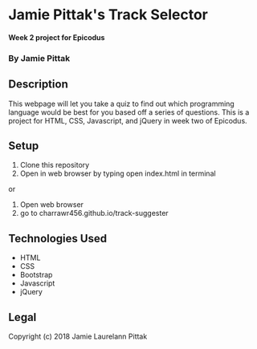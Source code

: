 # Jamie Pittak's Track Selector
#### Week 2 project for Epicodus

### By Jamie Pittak

## Description
This webpage will let you take a quiz to find out which programming language would be best for you based off a series of questions. This is a project for HTML, CSS, Javascript, and jQuery in week two of Epicodus.

## Setup
1. Clone this repository
2. Open in web browser by typing open index.html in terminal

or

1. Open web browser
2. go to charrawr456.github.io/track-suggester

## Technologies Used
* HTML
* CSS
* Bootstrap
* Javascript
* jQuery

## Legal
Copyright (c) 2018 Jamie Laurelann Pittak
